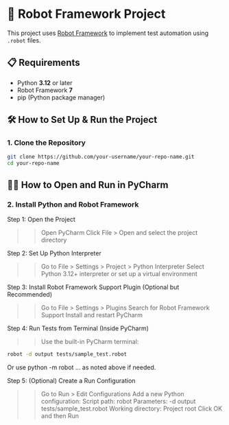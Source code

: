 # 🤖 Robot Framework Project

This project uses [Robot Framework](https://robotframework.org/) to implement test automation using `.robot` files.

## 📋 Requirements

- Python **3.12** or later
- Robot Framework **7**
- pip (Python package manager)

## 🛠 How to Set Up & Run the Project

### 1. Clone the Repository

```bash
git clone https://github.com/your-username/your-repo-name.git
cd your-repo-name
```
## 🧑‍💻 How to Open and Run in PyCharm
### 2. Install Python and Robot Framework
Step 1: Open the Project
>> Open PyCharm
>> Click File > Open and select the project directory

Step 2: Set Up Python Interpreter
>> Go to File > Settings > Project > Python Interpreter
>> Select Python 3.12+ interpreter or set up a virtual environment

Step 3: Install Robot Framework Support Plugin (Optional but Recommended)
>> Go to File > Settings > Plugins
>> Search for Robot Framework Support
>> Install and restart PyCharm

Step 4: Run Tests from Terminal (Inside PyCharm)
>> Use the built-in PyCharm terminal:
 ```bash
robot -d output tests/sample_test.robot
```
Or use python -m robot ... as noted above if needed.

Step 5: (Optional) Create a Run Configuration
>> Go to Run > Edit Configurations
>> Add a new Python configuration:
> Script path: robot
> Parameters: -d output tests/sample_test.robot
> Working directory: Project root
>> Click OK and then Run
